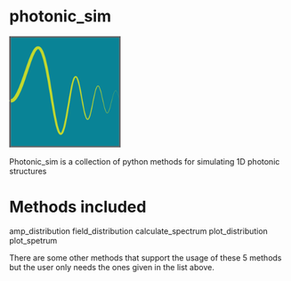 # photonic_sim
<img src="https://github.com/sopapado/photonic_sim/blob/master/photonic_sim%20logo.png" alt="drawing" width="200"/>

Photonic_sim is a collection of python methods for simulating 1D photonic structures

# Methods included 

amp_distribution
field_distribution
calculate_spectrum
plot_distribution
plot_spetrum

There are some other methods that support the usage of these 5 methods but the user only needs the ones given in the list above. 


